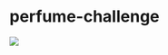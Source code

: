 # perfume-challenge



<img src="https://github.com/Aisha-Saad/perfume-challenge/assets/111194434/efd3f3e3-b617-4f51-8535-e7d9153b300f" width="">

